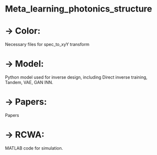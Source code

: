 # Meta_learning_photonics_structure

# -> Color: 

Necessary files for spec_to_xyY transform

# -> Model:

Python model used for inverse design, including Direct inverse training, Tandem, VAE, GAN INN.

# -> Papers: 

Papers

# -> RCWA:

MATLAB code for simulation.

